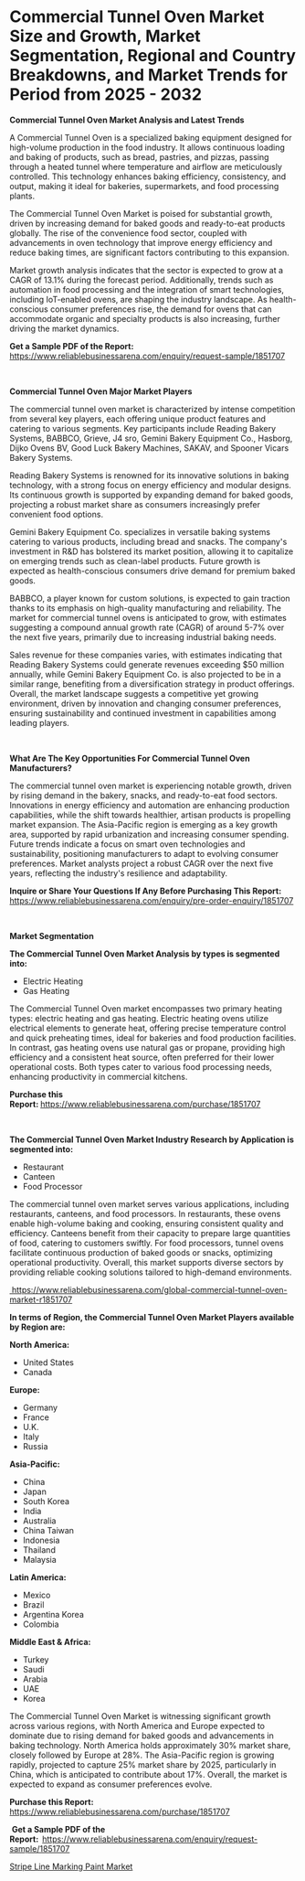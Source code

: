 <p><h1>Commercial Tunnel Oven Market Size and Growth, Market Segmentation, Regional and Country Breakdowns, and Market Trends for Period from 2025 -  2032</h1></p><p><strong>Commercial Tunnel Oven Market Analysis and Latest Trends</strong></p>
<p><p>A Commercial Tunnel Oven is a specialized baking equipment designed for high-volume production in the food industry. It allows continuous loading and baking of products, such as bread, pastries, and pizzas, passing through a heated tunnel where temperature and airflow are meticulously controlled. This technology enhances baking efficiency, consistency, and output, making it ideal for bakeries, supermarkets, and food processing plants.</p><p>The Commercial Tunnel Oven Market is poised for substantial growth, driven by increasing demand for baked goods and ready-to-eat products globally. The rise of the convenience food sector, coupled with advancements in oven technology that improve energy efficiency and reduce baking times, are significant factors contributing to this expansion. </p><p>Market growth analysis indicates that the sector is expected to grow at a CAGR of 13.1% during the forecast period. Additionally, trends such as automation in food processing and the integration of smart technologies, including IoT-enabled ovens, are shaping the industry landscape. As health-conscious consumer preferences rise, the demand for ovens that can accommodate organic and specialty products is also increasing, further driving the market dynamics.</p></p>
<p><strong>Get a Sample PDF of the Report:&nbsp;</strong> <a href="https://www.reliablebusinessarena.com/enquiry/request-sample/1851707?utm_campaign=2138&utm_medium=2&utm_source=Github&utm_content=ia&utm_term=26032025&utm_id=commercial-tunnel-oven">https://www.reliablebusinessarena.com/enquiry/request-sample/1851707</a></p>
<p>&nbsp;</p>
<p><strong>Commercial Tunnel Oven Major Market Players</strong></p>
<p><p>The commercial tunnel oven market is characterized by intense competition from several key players, each offering unique product features and catering to various segments. Key participants include Reading Bakery Systems, BABBCO, Grieve, J4 sro, Gemini Bakery Equipment Co., Hasborg, Dijko Ovens BV, Good Luck Bakery Machines, SAKAV, and Spooner Vicars Bakery Systems.</p><p>Reading Bakery Systems is renowned for its innovative solutions in baking technology, with a strong focus on energy efficiency and modular designs. Its continuous growth is supported by expanding demand for baked goods, projecting a robust market share as consumers increasingly prefer convenient food options. </p><p>Gemini Bakery Equipment Co. specializes in versatile baking systems catering to various products, including bread and snacks. The company's investment in R&D has bolstered its market position, allowing it to capitalize on emerging trends such as clean-label products. Future growth is expected as health-conscious consumers drive demand for premium baked goods.</p><p>BABBCO, a player known for custom solutions, is expected to gain traction thanks to its emphasis on high-quality manufacturing and reliability. The market for commercial tunnel ovens is anticipated to grow, with estimates suggesting a compound annual growth rate (CAGR) of around 5-7% over the next five years, primarily due to increasing industrial baking needs.</p><p>Sales revenue for these companies varies, with estimates indicating that Reading Bakery Systems could generate revenues exceeding $50 million annually, while Gemini Bakery Equipment Co. is also projected to be in a similar range, benefiting from a diversification strategy in product offerings. Overall, the market landscape suggests a competitive yet growing environment, driven by innovation and changing consumer preferences, ensuring sustainability and continued investment in capabilities among leading players.</p></p>
<p>&nbsp;</p>
<p><strong>What Are The Key Opportunities For Commercial Tunnel Oven Manufacturers?</strong></p>
<p><p>The commercial tunnel oven market is experiencing notable growth, driven by rising demand in the bakery, snacks, and ready-to-eat food sectors. Innovations in energy efficiency and automation are enhancing production capabilities, while the shift towards healthier, artisan products is propelling market expansion. The Asia-Pacific region is emerging as a key growth area, supported by rapid urbanization and increasing consumer spending. Future trends indicate a focus on smart oven technologies and sustainability, positioning manufacturers to adapt to evolving consumer preferences. Market analysts project a robust CAGR over the next five years, reflecting the industry's resilience and adaptability.</p></p>
<p><strong>Inquire or Share Your Questions If Any Before Purchasing This Report:</strong> <a href="https://www.reliablebusinessarena.com/enquiry/pre-order-enquiry/1851707?utm_campaign=2138&utm_medium=2&utm_source=Github&utm_content=ia&utm_term=26032025&utm_id=commercial-tunnel-oven">https://www.reliablebusinessarena.com/enquiry/pre-order-enquiry/1851707</a></p>
<p>&nbsp;</p>
<p><strong>Market Segmentation</strong></p>
<p><strong>The Commercial Tunnel Oven Market Analysis by types is segmented into:</strong></p>
<p><ul><li>Electric Heating</li><li>Gas Heating</li></ul></p>
<p><p>The Commercial Tunnel Oven market encompasses two primary heating types: electric heating and gas heating. Electric heating ovens utilize electrical elements to generate heat, offering precise temperature control and quick preheating times, ideal for bakeries and food production facilities. In contrast, gas heating ovens use natural gas or propane, providing high efficiency and a consistent heat source, often preferred for their lower operational costs. Both types cater to various food processing needs, enhancing productivity in commercial kitchens.</p></p>
<p><strong>Purchase this Report:&nbsp;</strong><a href="https://www.reliablebusinessarena.com/purchase/1851707?utm_campaign=2138&utm_medium=2&utm_source=Github&utm_content=ia&utm_term=26032025&utm_id=commercial-tunnel-oven">https://www.reliablebusinessarena.com/purchase/1851707</a></p>
<p>&nbsp;</p>
<p><strong>The Commercial Tunnel Oven Market Industry Research by Application is segmented into:</strong></p>
<p><ul><li>Restaurant</li><li>Canteen</li><li>Food Processor</li></ul></p>
<p><p>The commercial tunnel oven market serves various applications, including restaurants, canteens, and food processors. In restaurants, these ovens enable high-volume baking and cooking, ensuring consistent quality and efficiency. Canteens benefit from their capacity to prepare large quantities of food, catering to customers swiftly. For food processors, tunnel ovens facilitate continuous production of baked goods or snacks, optimizing operational productivity. Overall, this market supports diverse sectors by providing reliable cooking solutions tailored to high-demand environments.</p></p>
<p><a href="https://www.reliablebusinessarena.com/global-commercial-tunnel-oven-market-r1851707?utm_campaign=2138&utm_medium=2&utm_source=Github&utm_content=ia&utm_term=26032025&utm_id=commercial-tunnel-oven">&nbsp;https://www.reliablebusinessarena.com/global-commercial-tunnel-oven-market-r1851707</a></p>
<p><strong>In terms of Region, the Commercial Tunnel Oven Market Players available by Region are:</strong></p>
<p>
    <p> <strong> North America: </strong>
        <ul>
            <li>United States</li>
            <li>Canada</li>
        </ul>
        </p> 
    <p> <strong> Europe: </strong>
        <ul>
            <li>Germany</li>
            <li>France</li>
            <li>U.K.</li>
            <li>Italy</li>
            <li>Russia</li>
        </ul>
        </p> 
    <p> <strong> Asia-Pacific: </strong>
        <ul>
            <li>China</li>
            <li>Japan</li>
            <li>South Korea</li>
            <li>India</li>
            <li>Australia</li>
            <li>China Taiwan</li>
            <li>Indonesia</li>
            <li>Thailand</li>
            <li>Malaysia</li>
        </ul>
        </p> 
    <p> <strong> Latin America: </strong>
        <ul>
            <li>Mexico</li>
            <li>Brazil</li>
            <li>Argentina Korea</li>
            <li>Colombia</li>
        </ul>
        </p> 
    <p> <strong> Middle East & Africa: </strong>
        <ul>
            <li>Turkey</li>
            <li>Saudi</li>
            <li>Arabia</li>
            <li>UAE</li>
            <li>Korea</li>
        </ul>
    </p>
    </p>
<p><p>The Commercial Tunnel Oven Market is witnessing significant growth across various regions, with North America and Europe expected to dominate due to rising demand for baked goods and advancements in baking technology. North America holds approximately 30% market share, closely followed by Europe at 28%. The Asia-Pacific region is growing rapidly, projected to capture 25% market share by 2025, particularly in China, which is anticipated to contribute about 17%. Overall, the market is expected to expand as consumer preferences evolve.</p></p>
<p><strong>Purchase this Report: </strong><a href="https://www.reliablebusinessarena.com/purchase/1851707?utm_campaign=2138&utm_medium=2&utm_source=Github&utm_content=ia&utm_term=26032025&utm_id=commercial-tunnel-oven">https://www.reliablebusinessarena.com/purchase/1851707</a></p>
<p>&nbsp;<strong>Get a Sample PDF of the Report:&nbsp;&nbsp;</strong><a href="https://www.reliablebusinessarena.com/enquiry/request-sample/1851707?utm_campaign=2138&utm_medium=2&utm_source=Github&utm_content=ia&utm_term=26032025&utm_id=commercial-tunnel-oven">https://www.reliablebusinessarena.com/enquiry/request-sample/1851707</a></p>
<p><strong></strong></p>
<p><p><a href="https://github.com/joannesouthgate/Market-Research-Report-List-5/blob/main/stripe-line-marking-paint-market.md?utm_campaign=2138&utm_medium=2&utm_source=Github&utm_content=ia&utm_term=26032025&utm_id=commercial-tunnel-oven">Stripe Line Marking Paint Market</a></p></p>